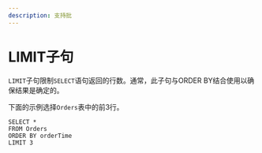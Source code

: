 ```yaml
---
description: 支持批
---
```


# LIMIT子句

`LIMIT`子句限制`SELECT`语句返回的行数。通常，此子句与ORDER BY结合使用以确保结果是确定的。

下面的示例选择`Orders`表中的前3行。

```text
SELECT *
FROM Orders
ORDER BY orderTime
LIMIT 3
```

